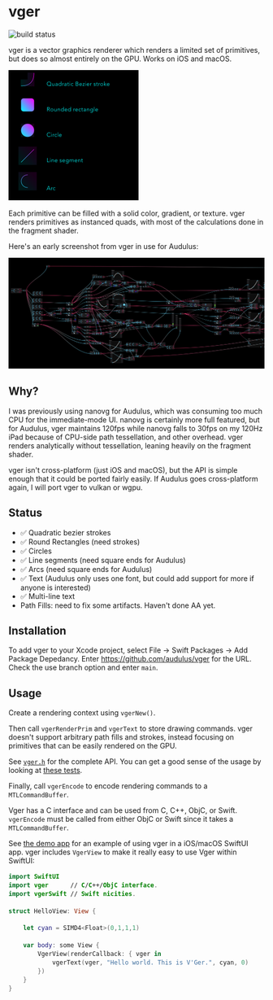 # vger

![build status](https://github.com/audulus/vger/actions/workflows/build.yml/badge.svg)

vger is a vector graphics renderer which renders a limited set of primitives, but does so almost entirely on the GPU. Works on iOS and macOS.

<img src="demo.png" alt="demo" width="256" height="256">

Each primitive can be filled with a solid color, gradient, or texture. vger renders primitives as instanced quads, with most of the calculations done in the fragment shader.

Here's an early screenshot from vger in use for Audulus:

<img src="bootstrap.png">

## Why?

I was previously using nanovg for Audulus, which was consuming too much CPU for the immediate-mode UI. nanovg is certainly more full featured, but for Audulus, vger maintains 120fps while nanovg falls to 30fps on my 120Hz iPad because of CPU-side path tessellation, and other overhead. vger renders analytically without tessellation, leaning heavily on the fragment shader.

vger isn't cross-platform (just iOS and macOS), but the API is simple enough that it could be ported fairly easily. If Audulus goes cross-platform again, I will port vger to vulkan or wgpu.

## Status

- ✅ Quadratic bezier strokes 
- ✅ Round Rectangles (need strokes)
- ✅ Circles 
- ✅ Line segments (need square ends for Audulus)
- ✅ Arcs (need square ends for Audulus)
- ✅ Text (Audulus only uses one font, but could add support for more if anyone is interested)
- ✅ Multi-line text
- Path Fills: need to fix some artifacts. Haven't done AA yet.

## Installation

To add vger to your Xcode project, select File -> Swift Packages -> Add Package Depedancy. Enter https://github.com/audulus/vger for the URL. Check the use branch option and enter `main`.

## Usage

Create a rendering context using `vgerNew()`.

Then call `vgerRenderPrim` and `vgerText` to store drawing commands. vger doesn't support arbitrary path fills and strokes, instead focusing on primitives that can be easily rendered on the GPU.

See [`vger.h`](https://github.com/audulus/vger/blob/main/Sources/vger/include/vger.h) for the complete API. You can get a good sense of the usage by looking at [these tests](https://github.com/audulus/vger/blob/main/Tests/vgerTests/vgerTests.mm).

Finally, call `vgerEncode` to encode rendering commands to a `MTLCommandBuffer`.

Vger has a C interface and can be used from C, C++, ObjC, or Swift. `vgerEncode` must be called from either ObjC or Swift since it takes a `MTLCommandBuffer`.

See [the demo app](https://github.com/audulus/vger/tree/main/Demo) for an example of using vger in a iOS/macOS SwiftUI app. vger includes `VgerView` to make it really easy to use Vger within SwiftUI:

```swift
import SwiftUI
import vger      // C/C++/ObjC interface.
import vgerSwift // Swift nicities.

struct HelloView: View {

    let cyan = SIMD4<Float>(0,1,1,1)

    var body: some View {
        VgerView(renderCallback: { vger in
            vgerText(vger, "Hello world. This is V'Ger.", cyan, 0)
        })
    }
}
```
